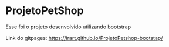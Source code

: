 # ProjetoPetShop
Esse foi o projeto desenvolvido utilizando bootstrap

Link do gitpages:
https://irart.github.io/ProjetoPetshop-bootstap/


